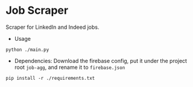 # Job Scraper

Scraper for LinkedIn and Indeed jobs.

-   Usage

```
python ./main.py
```

-   Dependencies: Download the firebase config, put it under the project root `job-agg`, and rename it to `firebase.json`

```
pip install -r ./requirements.txt
```
